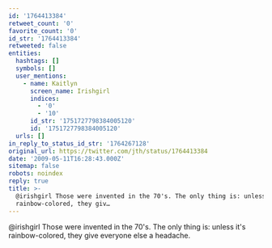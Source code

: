 ```yaml
---
id: '1764413384'
retweet_count: '0'
favorite_count: '0'
id_str: '1764413384'
retweeted: false
entities:
  hashtags: []
  symbols: []
  user_mentions:
    - name: Kaitlyn
      screen_name: Irishgirl
      indices:
        - '0'
        - '10'
      id_str: '1751727798384005120'
      id: '1751727798384005120'
  urls: []
in_reply_to_status_id_str: '1764267128'
original_url: https://twitter.com/jth/status/1764413384
date: '2009-05-11T16:28:43.000Z'
sitemap: false
robots: noindex
reply: true
title: >-
  @irishgirl Those were invented in the 70's. The only thing is: unless it's
  rainbow-colored, they giv…
---
```


@irishgirl Those were invented in the 70's. The only thing is: unless it's rainbow-colored, they give everyone else a headache.